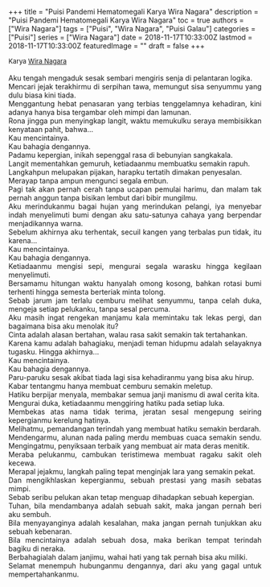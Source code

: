 +++
title = "Puisi Pandemi Hematomegali Karya Wira Nagara"
description = "Puisi Pandemi Hematomegali Karya Wira Nagara"
toc = true
authors = ["Wira Nagara"]
tags = ["Puisi", "Wira Nagara", "Puisi Galau"]
categories = ["Puisi"]
series = ["Wira Nagara"]
date = 2018-11-17T10:33:00Z
lastmod = 2018-11-17T10:33:00Z
featuredImage = ""
draft = false
+++

<div style="text-align: justify;">
<div style="font-size: small;">Karya <a href="/authors/wira-nagara/" target="_blank">Wira Nagara</a></div><br />
Aku tengah mengaduk sesak sembari mengiris senja di pelantaran logika.<br />
Mencari jejak terakhirmu di serpihan tawa, memungut sisa senyummu yang dulu biasa kini tiada.<br />
Menggantung hebat penasaran yang terbias tenggelamnya kehadiran, kini adanya hanya bisa tergambar oleh mimpi dan lamunan.<br />
Rona jingga pun menyingkap langit, waktu memukulku seraya membisikkan kenyataan pahit, bahwa...<br />
Kau mencintainya.<br />
Kau bahagia dengannya.<br />
Padamu kepergian, inikah sepenggal rasa di bebunyian sangkakala.<br />
Langit mementahkan gemuruh, ketiadaanmu membuatku semakin rapuh.<br />
Langkahpun melupakan pijakan, harapku tertatih dimakan penyesalan.<br />
Merayap tanpa ampun mengunci segala embun.<br />
Pagi tak akan pernah cerah tanpa ucapan pemulai harimu, dan malam tak pernah anggun tanpa bisikan lembut dari bibir mungilmu.<br />
Aku merindukanmu bagai hujan yang merindukan pelangi, iya menyebar indah menyelimuti bumi dengan aku satu-satunya cahaya yang berpendar menjadikannya warna.<br />
Sebelum akhirnya aku terhentak, secuil kangen yang terbalas pun tidak, itu karena...<br />
Kau mencintainya.<br />
Kau bahagia dengannya.<br />
Ketiadaanmu mengisi sepi, mengurai segala warasku hingga kegilaan menyelimuti.<br />
Bersamamu hitungan waktu hanyalah omong kosong, bahkan rotasi bumi terhenti hingga semesta berteriak minta tolong.<br />
Sebab jarum jam terlalu cemburu melihat senyummu, tanpa celah duka, mengeja setiap pelukanku, tanpa sesal percuma.<br />
Aku masih ingat rengekan manjamu kala memintaku tak lekas pergi, dan bagaimana bisa aku menolak itu?<br />
Cinta adalah alasan bertahan, walau rasa sakit semakin tak tertahankan.<br />
Karena kamu adalah bahagiaku, menjadi teman hidupmu adalah selayaknya tugasku. Hingga akhirnya...<br />
Kau mencintainya.<br />
Kau bahagia dengannya.<br />
Paru-paruku sesak akibat tiada lagi sisa kehadiranmu yang bisa aku hirup.<br />
Kabar tentangmu hanya membuat cemburu semakin meletup.<br />
Hatiku berpijar menyala, membakar semua janji manismu di awal cerita kita.<br />
Mengurai duka, ketiadaanmu menggiring hatiku pada setiap luka.<br />
Membekas atas nama tidak terima, jeratan sesal mengepung seiring kepergianmu kerelung hatinya.<br />
Melihatmu, pemandangan terindah yang membuat hatiku semakin berdarah.<br />
Mendengarmu, alunan nada paling merdu membuas cuaca semakin sendu. Mengingatmu, penyiksaan terbaik yang membuat air mata deras menitik.<br />
Meraba pelukanmu, cambukan teristimewa membuat ragaku sakit oleh kecewa.<br />
Merapal jejakmu, langkah paling tepat menginjak lara yang semakin pekat.<br />
Dan mengikhlaskan kepergianmu, sebuah prestasi yang masih sebatas mimpi.<br />
Sebab seribu pelukan akan tetap menguap dihadapkan sebuah kepergian.<br />
Tuhan, bila mendambanya adalah sebuah sakit, maka jangan pernah beri aku sembuh.<br />
Bila menyayanginya adalah kesalahan, maka jangan pernah tunjukkan aku sebuah kebenaran.<br />
Bila mencintainya adalah sebuah dosa, maka berikan tempat terindah bagiku di neraka.<br />
Berbahagialah dalam janjimu, wahai hati yang tak pernah bisa aku miliki.<br />
Selamat menempuh hubunganmu dengannya, dari aku yang gagal untuk mempertahankanmu.</div>
